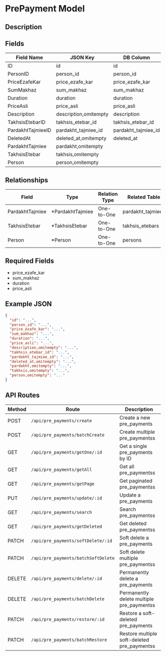 # PrePayment Model

## Description


## Fields
| Field Name | JSON Key | DB Column | Type | Required | Validation | Description |
|------------|----------|-----------|------|----------|------------|-------------|
| ID | id | id | int | false | omitempty,gt=0 |  |
| PersonID | person_id | person_id | int | false | gt=0,exists=persons.id |  |
| PriceEzafeKar | price_ezafe_kar | price_ezafe_kar | int64 | true | required,gt=0 |  |
| SumMakhaz | sum_makhaz | sum_makhaz | float64 | true | required,gt=0 |  |
| Duration | duration | duration | int64 | true | required,gt=0 |  |
| PriceAsli | price_asli | price_asli | float64 | true | required,gt=0 |  |
| Description | description,omitempty | description | string | false | omitempty,max=255,regex=epns |  |
| TakhsisEtebarID | takhsis_etebar_id | takhsis_etebar_id | int | false | gt=0,exists=takhsis_etebars.id |  |
| PardakhtTajmieeID | pardakht_tajmiee_id | pardakht_tajmiee_id | int | false | gt=0,exists=pardakht_tajmiees.id |  |
| DeletedAt | deleted_at,omitempty | deleted_at | *time.Time | false | omitempty,pasttime |  |
| PardakhtTajmiee | pardakht,omitempty |  | *PardakhtTajmiee | false |  |  |
| TakhsisEtebar | takhsis,omitempty |  | *TakhsisEtebar | false |  |  |
| Person | person,omitempty |  | *Person | false |  |  |


## Relationships
| Field | Type | Relation Type | Related Table | Foreign Key |
|-------|------|---------------|---------------|-------------|
| PardakhtTajmiee | *PardakhtTajmiee | One-to-One | pardakht_tajmiees | pardakht_tajmiee_id |
| TakhsisEtebar | *TakhsisEtebar | One-to-One | takhsis_etebars | takhsis_etebar_id |
| Person | *Person | One-to-One | persons | person_id |


## Required Fields
- price_ezafe_kar
- sum_makhaz
- duration
- price_asli

## Example JSON
```json
{
  "id": "...",
  "person_id": "...",
  "price_ezafe_kar": "...",
  "sum_makhaz": "...",
  "duration": "...",
  "price_asli": "...",
  "description,omitempty": "...",
  "takhsis_etebar_id": "...",
  "pardakht_tajmiee_id": "...",
  "deleted_at,omitempty": "...",
  "pardakht,omitempty": "...",
  "takhsis,omitempty": "...",
  "person,omitempty": "..."
}
```

## API Routes
| Method | Route | Description |
|--------|-------|-------------|
| POST | `/api/pre_payments/create` | Create a new pre_payments |
| POST | `/api/pre_payments/batchCreate` | Create multiple pre_paymentss |
| GET | `/api/pre_payments/getOne/:id` | Get a single pre_payments by ID |
| GET | `/api/pre_payments/getAll` | Get all pre_paymentss |
| GET | `/api/pre_payments/getPage` | Get paginated pre_paymentss |
| PUT | `/api/pre_payments/update/:id` | Update a pre_payments |
| GET | `/api/pre_payments/search` | Search pre_paymentss |
| GET | `/api/pre_payments/getDeleted` | Get deleted pre_paymentss |
| PATCH | `/api/pre_payments/softDelete/:id` | Soft delete a pre_payments |
| PATCH | `/api/pre_payments/batchSoftDelete` | Soft delete multiple pre_paymentss |
| DELETE | `/api/pre_payments/delete/:id` | Permanently delete a pre_payments |
| DELETE | `/api/pre_payments/batchDelete` | Permanently delete multiple pre_paymentss |
| PATCH | `/api/pre_payments/restore/:id` | Restore a soft-deleted pre_payments |
| PATCH | `/api/pre_payments/batchRestore` | Restore multiple soft-deleted pre_paymentss |

